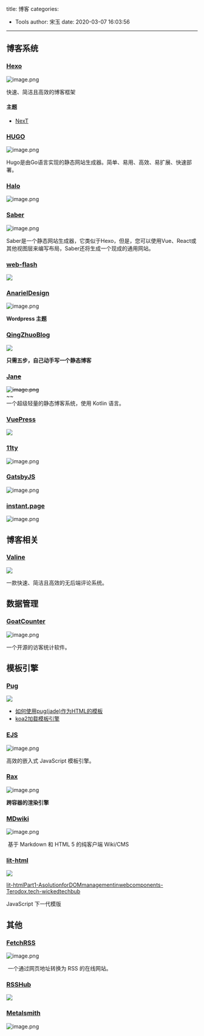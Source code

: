 title: 博客
categories:
 - Tools
author: 宋玉
date: 2020-03-07 16:03:56
---

## 博客系统

### [Hexo](https://hexo.io/zh-cn/)
![image.png](https://cdn.nlark.com/yuque/0/2020/png/394169/1583549021826-8b37ff8e-128b-47b2-93c1-7cf833e7b15e.png#align=left&display=inline&height=765&name=image.png&originHeight=1530&originWidth=2878&size=254651&status=done&style=none&width=1439)

快速、简洁且高效的博客框架

#### 主题

- [NexT](http://theme-next.iissnan.com/getting-started.html)


### [HUGO](https://gohugo.io/hosting-and-deployment/hosting-on-netlify/)
![image.png](https://cdn.nlark.com/yuque/0/2020/png/394169/1583547790306-511e0a2b-ef55-47cb-a825-0c43ca379644.png#align=left&display=inline&height=761&name=image.png&originHeight=1522&originWidth=2874&size=356597&status=done&style=none&width=1437)

Hugo是由Go语言实现的静态网站生成器。简单、易用、高效、易扩展、快速部署。

### [Halo](https://halo.run/)
![image.png](https://cdn.nlark.com/yuque/0/2020/png/394169/1583074634763-ca3744d8-1dde-47aa-9e02-c3beebbcb002.png#align=left&display=inline&height=762&name=image.png&originHeight=1524&originWidth=2872&size=229243&status=done&style=none&width=1436)

### [Saber](https://saber.land/docs)
![image.png](https://cdn.nlark.com/yuque/0/2020/png/394169/1583067148714-00104342-1860-4ea7-959f-000cf1c190b5.png#align=left&display=inline&height=763&name=image.png&originHeight=1526&originWidth=2866&size=311611&status=done&style=none&width=1433)

Saber是一个静态网站生成器，它类似于Hexo，但是，您可以使用Vue、React或其他视图层来编写布局，Saber还将生成一个现成的通用网站。

### [web-flash](http://blog.enilu.cn/web-flash/)
![](https://cdn.nlark.com/yuque/0/2020/png/394169/1583055008904-25a90d3e-39cd-4833-80f6-02d79005d176.png#align=left&display=inline&height=769&originHeight=769&originWidth=1440&size=0&status=done&style=none&width=1440)


### [AnarielDesign](https://www.anarieldesign.com/)
![image.png](https://cdn.nlark.com/yuque/0/2020/png/394169/1583074817311-2b61279c-5b37-4e73-a4d9-d0086bed4962.png#align=left&display=inline&height=763&name=image.png&originHeight=1526&originWidth=2880&size=919448&status=done&style=none&width=1440)

**Wordpress 主题**

### [QingZhuoBlog](http://muxueqz.top/a-small-static-site-generator.html)
![](https://cdn.nlark.com/yuque/0/2020/png/394169/1583055008879-e1fdfb83-c0e9-453d-9d42-f8c215db257d.png#align=left&display=inline&height=769&originHeight=769&originWidth=1440&size=0&status=done&style=none&width=1440)

**只需五步，自己动手写一个静态博客**

### [Jan~~e~~](https://jane.pandolia.net/)
~~![image.png](https://cdn.nlark.com/yuque/0/2020/png/394169/1583543800132-1ae3a409-9bf1-4360-862b-d21f791323cf.png#align=left&display=inline&height=765&name=image.png&originHeight=1530&originWidth=2880&size=2152274&status=done&style=none&width=1440)~~<br />~~<br />一个超级轻量的静态博客系统，使用 Kotlin 语言。

### [VuePress](http://caibaojian.com/vuepress/guide/)
![](https://cdn.nlark.com/yuque/0/2020/png/394169/1583055009368-efebde87-8cfb-47be-941f-d8621321efbc.png#align=left&display=inline&height=769&originHeight=769&originWidth=1440&size=0&status=done&style=none&width=1440)

### [11ty](https://www.11ty.dev/#quick-start)
![image.png](https://cdn.nlark.com/yuque/0/2020/png/394169/1583075218475-f7b4afe7-9267-432f-b05b-b67edccfcf5c.png#align=left&display=inline&height=762&name=image.png&originHeight=1524&originWidth=2880&size=282695&status=done&style=none&width=1440)

### [GatsbyJS](https://www.gatsbyjs.org/docs/quick-start/)
![image.png](https://cdn.nlark.com/yuque/0/2020/png/394169/1583075293562-0dfbe70b-1966-4eee-920b-bef8b23681a5.png#align=left&display=inline&height=760&name=image.png&originHeight=1520&originWidth=2878&size=815089&status=done&style=none&width=1439)

### [instant.page](https://instant.page/)
![image.png](https://cdn.nlark.com/yuque/0/2020/png/394169/1583195467496-02406c69-35b5-4205-8a83-5db71b43e14a.png#align=left&display=inline&height=767&name=image.png&originHeight=1534&originWidth=2876&size=400782&status=done&style=none&width=1438)

## 博客相关

### [Valine](https://valine.js.org/)
![](https://cdn.nlark.com/yuque/0/2020/png/394169/1583055008889-b6d7f0e0-d6a5-43f6-81ca-8a5f2177b645.png#align=left&display=inline&height=769&originHeight=769&originWidth=1440&size=0&status=done&style=none&width=1440)

一款快速、简洁且高效的无后端评论系统。

## 数据管理

### [GoatCounter](https://www.goatcounter.com/)
![image.png](https://cdn.nlark.com/yuque/0/2020/png/394169/1583543938430-4f07e6fd-e99e-4560-8528-6b0791e6ce2b.png#align=left&display=inline&height=252&name=image.png&originHeight=504&originWidth=800&size=207476&status=done&style=none&width=400)

一个开源的访客统计软件。


## 模板引擎

### [Pug](https://pug.bootcss.com/api/getting-started.html)
![](https://cdn.nlark.com/yuque/0/2020/png/394169/1583055008325-a7d2e307-9a35-4175-b7a1-5d7ae2694217.png#align=left&display=inline&height=769&originHeight=769&originWidth=1440&size=0&status=done&style=none&width=1440)

- [如何使用pug(jade)作为HTML的模板](https://www.kancloud.cn/hfpp2012/webpack-tutorial/467007)
- [koa2加载模板引擎](https://chenshenhai.github.io/koa2-note/note/template/add.html)


### [EJS](https://ejs.bootcss.com/)
![image.png](https://cdn.nlark.com/yuque/0/2020/png/394169/1583559932096-c4d46801-c34a-47e7-a234-120cef4d0d70.png#align=left&display=inline&height=760&name=image.png&originHeight=1520&originWidth=2880&size=204963&status=done&style=none&width=1440)

高效的嵌入式 JavaScript 模板引擎。

### [Rax](https://alibaba.github.io/rax/)
![image.png](https://cdn.nlark.com/yuque/0/2020/png/394169/1583067215852-9d7f7135-f79a-4e60-976d-e235537683fc.png#align=left&display=inline&height=760&name=image.png&originHeight=1520&originWidth=2876&size=533181&status=done&style=none&width=1438)

**跨容器的渲染引擎**

### [MDwiki](http://dynalon.github.io/mdwiki/#!index.md)
![image.png](https://cdn.nlark.com/yuque/0/2020/png/394169/1583074870598-eb9afa72-24a5-429d-9118-37aac093e06d.png#align=left&display=inline&height=762&name=image.png&originHeight=1524&originWidth=2874&size=416955&status=done&style=none&width=1437)

 基于 Markdown 和 HTML 5 的纯客户端 Wiki/CMS

### [lit-html](https://lit-html.polymer-project.org/)
![](https://cdn.nlark.com/yuque/0/2020/png/394169/1583055008387-cfde456d-a912-4cd0-9640-3168213e8856.png#align=left&display=inline&height=769&originHeight=769&originWidth=1440&size=0&status=done&style=none&width=1440)

[lit-htmlPart1-AsolutionforDOMmanagementinwebcomponents-Terodox.tech-wickedtechbub](https://terodox.tech/handling-web-component-markup-with-lit-html/)

JavaScript 下一代模版

## 其他

### [FetchRSS](http://fetchrss.com/)
![image.png](https://cdn.nlark.com/yuque/0/2020/png/394169/1583543848284-80e7a04d-48ec-4035-8705-fdd98d497ccb.png#align=left&display=inline&height=764&name=image.png&originHeight=1528&originWidth=2874&size=313018&status=done&style=none&width=1437)

 一个通过网页地址转换为 RSS 的在线网站。

### [RSSHub](https://docs.rsshub.app/)
![](https://cdn.nlark.com/yuque/0/2020/png/394169/1583055008900-5c9adb62-fb06-4a86-aa0a-8e2490950f0e.png#align=left&display=inline&height=769&originHeight=769&originWidth=1440&size=0&status=done&style=none&width=1440)


### [Metalsmith](https://metalsmith.io/)
![image.png](https://cdn.nlark.com/yuque/0/2020/png/394169/1583547397487-8701b1b5-d168-453e-8063-eb33b9d71de9.png#align=left&display=inline&height=763&name=image.png&originHeight=1526&originWidth=2876&size=1196191&status=done&style=none&width=1438)
